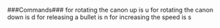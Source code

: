 ###Commands###
for rotating the canon up is u
for rotating the canon down is d
for releasing a bullet is n
for increasing the speed is s

